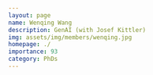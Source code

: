 ```yaml
---
layout: page
name: Wenqing Wang
description: GenAI (with Josef Kittler)
img: assets/img/members/wenqing.jpg
homepage: ./
importance: 93
category: PhDs
---
```

